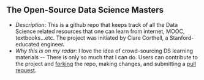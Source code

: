 ## The Open-Source Data Science Masters
* *Description*: This is a github repo that keeps track of all the Data Science related resources that one can learn from internet, MOOC, textbooks...etc. The project was initiated by Clare Corthell, a Stanford-educated engineer. 
* *Why this is on my radar*: I love the idea of crowd-sourcing DS learning materials -- There is only so much that I can do. Users can contribute to the project and [forking](https://help.github.com/articles/fork-a-repo) the repo, making changes, and submitting a [pull request](https://help.github.com/articles/using-pull-requests).

